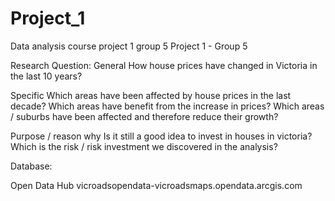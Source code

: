 # Project_1
Data analysis course project 1 group 5
Project 1 - Group 5

Research Question:
General
How house prices have changed in Victoria in the last 10 years?

Specific
Which areas have been affected by house prices in the last decade?
Which areas have benefit from the increase in prices?
Which areas / suburbs have been affected and therefore reduce their growth?

Purpose / reason why
Is it still a good idea to invest in houses in victoria?
Which is the risk / risk investment we discovered in the analysis?


Database:

Open Data Hub
vicroadsopendata-vicroadsmaps.opendata.arcgis.com
